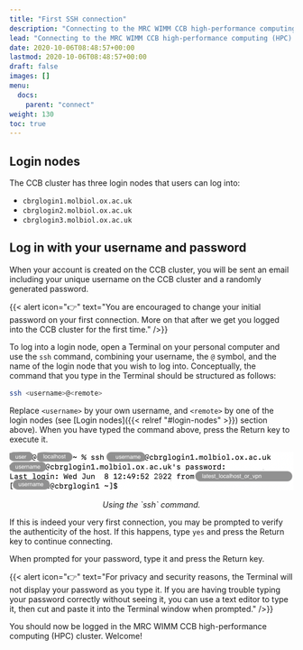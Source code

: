 ```yaml
---
title: "First SSH connection"
description: "Connecting to the MRC WIMM CCB high-performance computing (HPC) cluster for the first time."
lead: "Connecting to the MRC WIMM CCB high-performance computing (HPC) cluster for the first time."
date: 2020-10-06T08:48:57+00:00
lastmod: 2020-10-06T08:48:57+00:00
draft: false
images: []
menu:
  docs:
    parent: "connect"
weight: 130
toc: true
---
```


## Login nodes

The CCB cluster has three login nodes that users can log into:

- `cbrglogin1.molbiol.ox.ac.uk`
- `cbrglogin2.molbiol.ox.ac.uk`
- `cbrglogin3.molbiol.ox.ac.uk`

## Log in with your username and password

When your account is created on the CCB cluster, you will be sent an email
including your unique username on the CCB cluster and a randomly generated
password.

{{< alert icon="👉" text="You are encouraged to change your initial password on your first connection. More on that after we get you logged into the CCB cluster for the first time." />}}

To log into a login node, open a Terminal on your personal computer and use
the `ssh` command, combining your username, the `@` symbol, and the name of
the login node that you wish to log into.
Conceptually, the command that you type in the Terminal should be structured
as follows:

```bash
ssh <username>@<remote>
```

Replace `<username>` by your own username, and `<remote>` by one of the
login nodes (see [Login nodes]({{< relref "#login-nodes" >}}) section above).
When you have typed the command above, press the Return key to execute it.

![Using the ssh command.](ssh-screenshot.png)

<p align='center'><i>Using the `ssh` command.</i></p>

If this is indeed your very first connection, you may be prompted to verify
the authenticity of the host.
If this happens, type `yes` and press the Return key to continue connecting.

When prompted for your password, type it and press the Return key.

{{< alert icon="👉" text="For privacy and security reasons, the Terminal will not display your password as you type it. If you are having trouble typing your password correctly without seeing it, you can use a text editor to type it, then cut and paste it into the Terminal window when prompted." />}}

You should now be logged in the MRC WIMM CCB high-performance computing (HPC)
cluster.
Welcome!

<!-- Link definitions -->

